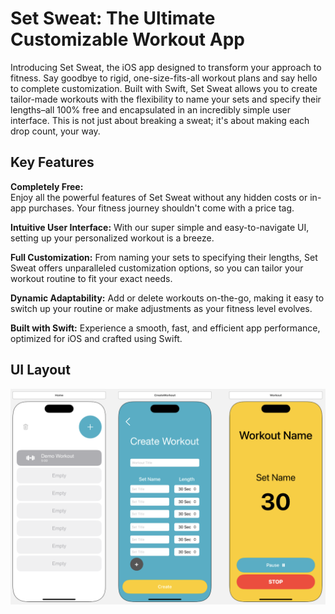 # Set Sweat: The Ultimate Customizable Workout App
Introducing Set Sweat, the iOS app designed to transform your approach to fitness. Say goodbye to rigid, one-size-fits-all workout plans and say hello to complete customization. Built with Swift, Set Sweat allows you to create tailor-made workouts with the flexibility to name your sets and specify their lengths–all 100% free and encapsulated in an incredibly simple user interface. This is not just about breaking a sweat; it's about making each drop count, your way.

## Key Features
**Completely Free:** <br />
    Enjoy all the powerful features of Set Sweat without any hidden costs or in-app purchases. Your fitness journey shouldn't come with a price tag.

**Intuitive User Interface:**
    With our super simple and easy-to-navigate UI, setting up your personalized workout is a breeze.

**Full Customization:**
    From naming your sets to specifying their lengths, Set Sweat offers unparalleled customization options, so you can tailor your workout routine to fit your exact needs.

**Dynamic Adaptability:**
    Add or delete workouts on-the-go, making it easy to switch up your routine or make adjustments as your fitness level evolves.

**Built with Swift:**
    Experience a smooth, fast, and efficient app performance, optimized for iOS and crafted using Swift.




## UI Layout
![Screenshot](https://github.com/krystal109/SetSweat/blob/main/Images/Screenshot%202023-10-18%20at%2010.38.19%20AM.png)

